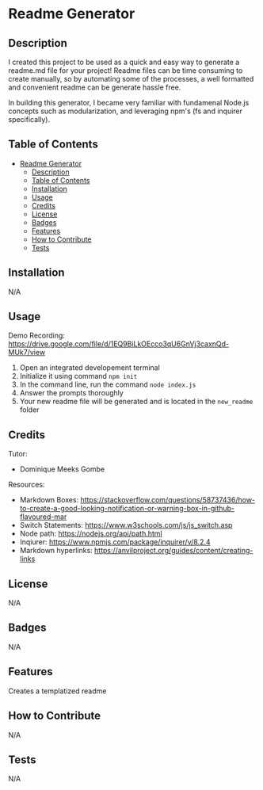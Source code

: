 # Readme Generator

## Description

I created this project to be used as a quick and easy way to generate a readme.md file for your project!
Readme files can be time consuming to create manually, so by automating some of the processes, a well formatted and convenient readme can be generate hassle free.

In building this generator, I became very familiar with fundamenal Node.js concepts such as modularization, and leveraging npm's (fs and inquirer specifically).

## Table of Contents

- [Readme Generator](#readme-generator)
  - [Description](#description)
  - [Table of Contents](#table-of-contents)
  - [Installation](#installation)
  - [Usage](#usage)
  - [Credits](#credits)
  - [License](#license)
  - [Badges](#badges)
  - [Features](#features)
  - [How to Contribute](#how-to-contribute)
  - [Tests](#tests)

## Installation

N/A

## Usage

Demo Recording: https://drive.google.com/file/d/1EQ9BiLkOEcco3qU6GnVj3caxnQd-MUk7/view

1. Open an integrated developement terminal
2. Initialize it using command `npm init`
3. In the command line, run the command `node index.js`
4. Answer the prompts thoroughly 
5. Your new readme file will be generated and is located in the `new_readme` folder

## Credits

Tutor: 
 - Dominique Meeks Gombe

Resources:
- Markdown Boxes: https://stackoverflow.com/questions/58737436/how-to-create-a-good-looking-notification-or-warning-box-in-github-flavoured-mar
- Switch Statements: https://www.w3schools.com/js/js_switch.asp
- Node path: https://nodejs.org/api/path.html
- Inqiurer: https://www.npmjs.com/package/inquirer/v/8.2.4
- Markdown hyperlinks: https://anvilproject.org/guides/content/creating-links


## License

N/A

## Badges

N/A

## Features

Creates a templatized readme 

## How to Contribute

N/A

## Tests

N/A
